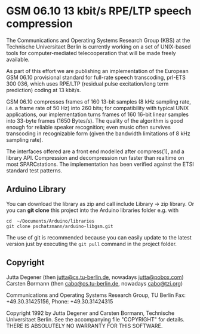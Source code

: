 
# GSM 06.10 13 kbit/s RPE/LTP speech compression 

The Communications and Operating Systems Research Group (KBS) at the
Technische Universitaet Berlin is currently working on a set of
UNIX-based tools for computer-mediated telecooperation that will be
made freely available.

As part of this effort we are publishing an implementation of the
European GSM 06.10 provisional standard for full-rate speech
transcoding, prI-ETS 300 036, which uses RPE/LTP (residual pulse
excitation/long term prediction) coding at 13 kbit/s.

GSM 06.10 compresses frames of 160 13-bit samples (8 kHz sampling
rate, i.e. a frame rate of 50 Hz) into 260 bits; for compatibility
with typical UNIX applications, our implementation turns frames of 160
16-bit linear samples into 33-byte frames (1650 Bytes/s).
The quality of the algorithm is good enough for reliable speaker
recognition; even music often survives transcoding in recognizable 
form (given the bandwidth limitations of 8 kHz sampling rate).

The interfaces offered are a front end modelled after compress(1), and
a library API.  Compression and decompression run faster than realtime
on most SPARCstations.  The implementation has been verified against the
ETSI standard test patterns.

## Arduino Library

You can download the library as zip and call include Library -> zip library. Or you can __git clone__ this project into the Arduino libraries folder e.g. with

```
cd  ~/Documents/Arduino/libraries
git clone pschatzmann/arduino-libgsm.git
```

The use of git is recommended because you can easily update to the latest version just by executing the ```git pull``` command in the project folder.

## Copyright

Jutta Degener (then jutta@cs.tu-berlin.de, nowadays jutta@pobox.com)
Carsten Bormann (then cabo@cs.tu-berlin.de, nowadays cabo@tzi.org)

Communications and Operating Systems Research Group, TU Berlin
Fax: +49.30.31425156, Phone: +49.30.31424315

Copyright 1992 by Jutta Degener and Carsten Bormann, Technische
Universitaet Berlin.  See the accompanying file "COPYRIGHT" for
details.  THERE IS ABSOLUTELY NO WARRANTY FOR THIS SOFTWARE.
